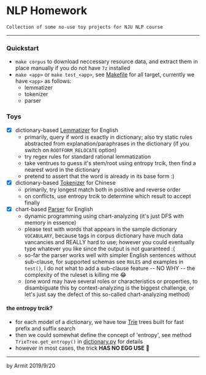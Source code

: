 # NLP Homework

    Collection of some no-use toy projects for NJU NLP course

----

### Quickstart
  - `make corpus` to download neccessary resource data, and extract them in place manually if you do not have `7z` installed
  - `make <app>` or `make test_<app>`, see [Makefile](/Makefile) for all target, currently we have `<app>` as follows:
    + lemmatizer
    + tokenizer
    + parser

### Toys
  - [x] dictionary-based [Lemmatizer](/app/lemmatizer.py) for English
    - primarily, query if word is exactly in dictionary; also try static rules abstracted from explanation/paraphrases in the dictionary (if you switch on `ROOTFORM_RELOCATE` option)
    - try regex rules for standard rational lemmatization
    - take ventrues to guess it's stem/root using entropy trcik, then find a nearest word in the dictionary
    - pretend to assert that the word is already in its base form :)
  - [x] dictionary-based [Tokenizer](/app/tokenizer.py) for Chinese
    - primarily, try longest match both in positive and reverse order
    - on conflicts, use entropy trcik to determine which result to accept finally
  - [x] chart-based [Parser](/app/parser.py) for English
    - dynamic programming using chart-analyzing (it's just DFS with memory in essence)
    - please test with words that appears in the sample dictionary `VOCABULARY`, because tags in corpus dictionary have much data vancancies and REALLY hard to use; however you could eventually type whatever you like since the output is not guaranteed :(
    - so-far the parser works well with simpler English sentences without sub-clause, for supported schemas see `RULES` and examples in `test()`, I do not what to add a sub-clause feature -- NO WHY -- the complexity of the ruleset is killing me :joy:
    - (one word may have several roles or characteristics or properties, to disambiguate this by  context-analyzing is the biggest challenge, or let's just say the defect of this so-called chart-analyzing method)


#### the entropy trcik?
  - for each model of a dictionary, we have tow [Trie](https://baike.baidu.com/item/%E5%AD%97%E5%85%B8%E6%A0%91) trees built for fast prefix and suffix search
  - then we could somewhat define the concept of 'entropy', see method `TrieTree.get_entropy()` in [dictionary.py](/app/dictionary.py) for details
  - however in most cases, the trick **HAS NO EGG USE** :rofl:

----

by Armit
2019/9/20

